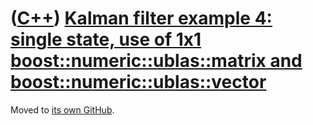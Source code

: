 # ([C++](Cpp.md)) [Kalman filter example 4: single state, use of 1x1 boost::numeric::ublas::matrix and boost::numeric::ublas::vector](CppKalmanFilterExample4.md)

Moved to [its own GitHub](https://github.com/richelbilderbeek/KalmanFilterExample4).